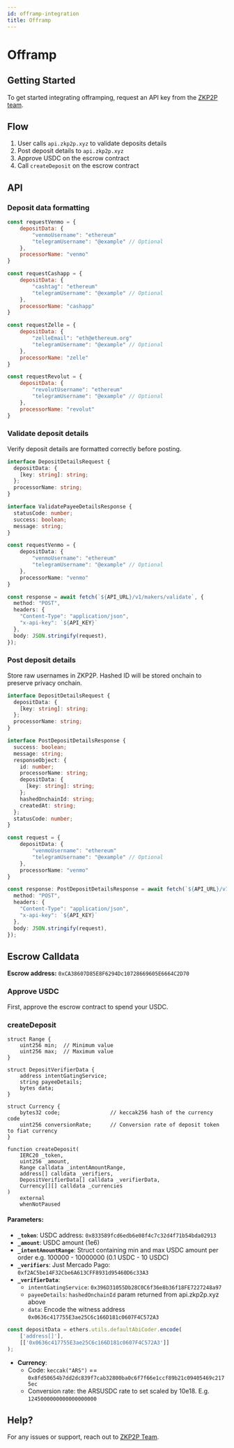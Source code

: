 ```yaml
---
id: offramp-integration
title: Offramp
---
```


# Offramp

## Getting Started

To get started integrating offramping, request an API key from the [ZKP2P team](mailto:team@zkp2p.xyz).

## Flow

1. User calls `api.zkp2p.xyz` to validate deposits details
2. Post deposit details to `api.zkp2p.xyz`
3. Approve USDC on the escrow contract
4. Call `createDeposit` on the escrow contract

## API

### Deposit data formatting

```javascript
const requestVenmo = {
    depositData: {
        "venmoUsername": "ethereum"
        "telegramUsername": "@example" // Optional
    },
    processorName: "venmo"
}

const requestCashapp = {
    depositData: {
        "cashtag": "ethereum"
        "telegramUsername": "@example" // Optional
    },
    processorName: "cashapp"
}

const requestZelle = {
    depositData: {
        "zelleEmail": "eth@ethereum.org"
        "telegramUsername": "@example" // Optional
    },
    processorName: "zelle"
}

const requestRevolut = {
    depositData: {
        "revolutUsername": "ethereum"
        "telegramUsername": "@example" // Optional
    },
    processorName: "revolut"
}
```

### Validate deposit details

Verify deposit details are formatted correctly before posting.

```typescript
interface DepositDetailsRequest {
  depositData: {
    [key: string]: string;
  };
  processorName: string;
}

interface ValidatePayeeDetailsResponse {
  statusCode: number;
  success: boolean;
  message: string;
}

const requestVenmo = {
    depositData: {
        "venmoUsername": "ethereum"
        "telegramUsername": "@example" // Optional
    },
    processorName: "venmo"
}

const response = await fetch(`${API_URL}/v1/makers/validate`, {
  method: "POST",
  headers: {
    "Content-Type": "application/json",
    "x-api-key": `${API_KEY}`
  },
  body: JSON.stringify(request),
});
```

### Post deposit details

Store raw usernames in ZKP2P. Hashed ID will be stored onchain to preserve privacy onchain.

```typescript
interface DepositDetailsRequest {
  depositData: {
    [key: string]: string;
  };
  processorName: string;
}

interface PostDepositDetailsResponse {
  success: boolean;
  message: string;
  responseObject: {
    id: number;
    processorName: string;
    depositData: {
      [key: string]: string;
    };
    hashedOnchainId: string;
    createdAt: string;
  };
  statusCode: number;
}

const request = {
    depositData: {
        "venmoUsername": "ethereum"
        "telegramUsername": "@example" // Optional
    },
    processorName: "venmo"
}

const response: PostDepositDetailsResponse = await fetch(`${API_URL}/v1/makers/create`, {
  method: "POST",
  headers: {
    "Content-Type": "application/json",
    "x-api-key": `${API_KEY}`
  },
  body: JSON.stringify(request),
});
```

## Escrow Calldata

**Escrow address:** `0xCA38607D85E8F6294Dc10728669605E6664C2D70`

### Approve USDC

First, approve the escrow contract to spend your USDC.

### createDeposit

```solidity
struct Range {
    uint256 min;  // Minimum value
    uint256 max;  // Maximum value
}

struct DepositVerifierData {
    address intentGatingService; 
    string payeeDetails;         
    bytes data;                  
}

struct Currency {
    bytes32 code;                // keccak256 hash of the currency code
    uint256 conversionRate;      // Conversion rate of deposit token to fiat currency
}

function createDeposit(
    IERC20 _token,
    uint256 _amount,
    Range calldata _intentAmountRange,
    address[] calldata _verifiers,
    DepositVerifierData[] calldata _verifierData,
    Currency[][] calldata _currencies
)
    external
    whenNotPaused
```

#### Parameters:

- **`_token`**: USDC address: `0x833589fcd6edb6e08f4c7c32d4f71b54bda02913`
- **`_amount`**: USDC amount (1e6)
- **`_intentAmountRange`**: Struct containing min and max USDC amount per order e.g. 100000 - 10000000 (0.1 USDC - 10 USDC)
- **`_verifiers`**: Just Mercado Pago: `0xf2AC5be14F32Cbe6A613CFF8931d95460D6c33A3`
- **`_verifierData`**:
  - `intentGatingService`: `0x396D31055Db28C0C6f36e8b36f18FE7227248a97`
  - `payeeDetails`: `hashedOnchainId` param returned from api.zkp2p.xyz above
  - `data`: Encode the witness address `0x0636c417755E3ae25C6c166D181c0607F4C572A3`

```javascript
const depositData = ethers.utils.defaultAbiCoder.encode(
    ['address[]'],
    [['0x0636c417755E3ae25C6c166D181c0607F4C572A3']]
);
```

- **Currency**:
  - Code: `keccak("ARS")` == `0x8fd50654b7dd2dc839f7cab32800ba0c6f7f66e1ccf89b21c09405469c2175ec`
  - Conversion rate: the ARSUSDC rate to set scaled by 10e18. E.g. `1245000000000000000000`

## Help?

For any issues or support, reach out to [ZKP2P Team](mailto:team@zkp2p.xyz).

